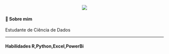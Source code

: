 <p align="center">
<img src="https://github.com/workside69/gabriel/blob/master/file/gitvideo%20.gif">
   <br/>
   <h4> 🚀 Sobre mim </h4>
Estudante de Ciência de Dados
<hr>
<h4>Habilidades</<h4>
   <b>R,Python,Excel,PowerBi</b>
   <br/>

   </p>



